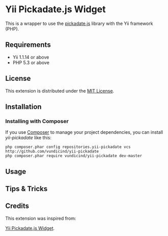 Yii Pickadate.js Widget
=======================

This is a wrapper to use the [pickadate.js](http://amsul.ca/pickadate.js/index.htm) library with the Yii framework (PHP).

Requirements
------------

* Yii 1.1.14 or above
* PHP 5.3 or above

License
-------

This extension is distributed under the [MIT License](http://opensource.org/licenses/MIT).

Installation
-------------

### Installing with Composer

If you use [Composer](https://getcomposer.org/) to manage your project dependencies, you can install *yii-pickadate* like this:

```
php composer.phar config repositories.yii-pickadate vcs http://github.com/vundicind/yii-pickadate
php composer.phar require vundicind/yii-pickadate dev-master
```

Usage
-----

Tips & Tricks
-------------

Credits
-------

This extension was inspired from: 

[Yii Pickadate.js Widget](https://github.com/bromden/YiiPickadateWidget).
